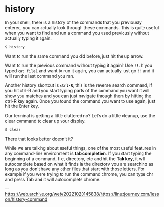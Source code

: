 # history

In your shell, there is a history of the commands that you previously entered, you can actually look through these commands. This is quite useful when you want to find and run a command you used previously without actually typing it again.

```
$ history
```

Want to run the same command you did before, just hit the up arrow.

Want to run the previous command without typing it again? Use **`!!`**. If you typed `cat file1` and want to run it again, you can actually just go `!!` and it will run the last command you ran.

Another history shortcut is **`ctrl-R`**, this is the reverse search command, if you hit ctrl-R and you start typing parts of the command you want it will show you matches and you can just navigate through them by hitting the ctrl-R key again. Once you found the command you want to use again, just hit the Enter key.

Our terminal is getting a little cluttered no? Let’s do a little cleanup, use the clear command to clear up your display.

```
$ clear
```

There that looks better doesn’t it?

While we are talking about useful things, one of the most useful features in any command-line environment is **tab completion**. If you start typing the beginning of a command, file, directory, etc and hit the **Tab key**, it will autocomplete based on what it finds in the directory you are searching as long as you don’t have any other files that start with those letters. For example if you were trying to run the command chrome, you can type chr and press Tab and it will autocomplete chrome.

--https://web.archive.org/web/20221020145838/https://linuxjourney.com/lesson/history-command
